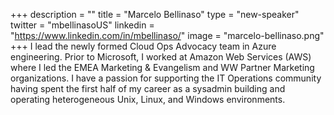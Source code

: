 +++
description = ""
title = "Marcelo Bellinaso"
type = "new-speaker"
twitter = "mbellinasoUS"
linkedin = "https://www.linkedin.com/in/mbellinaso/"
image = "marcelo-bellinaso.png"
+++
I lead the newly formed Cloud Ops Advocacy team in Azure engineering. Prior to Microsoft, I worked at Amazon Web Services (AWS) where I led the EMEA Marketing & Evangelism and WW Partner Marketing organizations. I have a passion for supporting the IT Operations community having spent the first half of my career as a sysadmin building and operating heterogeneous Unix, Linux, and Windows environments.